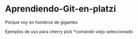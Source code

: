 # Aprendiendo-Git-en-platzi
Porque voy en hombros de gigantes


Ejemplos de uso para cherry pick
*comando viejo seleccionado
